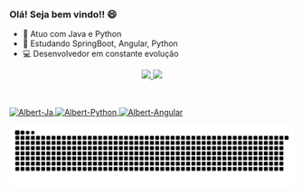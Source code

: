 ### Olá! Seja bem vindo!!  😄

- 🔭 Atuo com Java e Python
- 🌱 Estudando SpringBoot, Angular, Python
- 💻 Desenvolvedor em constante evolução  

<div align="center">
  <a href="https://github.com/AlbertFortunato">
  <img height="180em" src="https://github-readme-stats.vercel.app/api?username=AlbertFortunato&show_icons=true&theme=dark&include_all_commits=true&count_private=true"/>
  <img height="180em" src="https://github-readme-stats.vercel.app/api/top-langs/?username=AlbertFortunato&layout=compact&langs_count=7&theme=dark"/>
</div>
  
  ##
  
<div style="display: inline_block"><br>
  <img align="center" alt="Albert-Ja" height="50" width="60" src="https://cdn.jsdelivr.net/gh/devicons/devicon/icons/java/java-original-wordmark.svg">
  <img align="center" alt="Albert-Python" height="50" width="60" src="https://cdn.jsdelivr.net/gh/devicons/devicon/icons/python/python-plain.svg">
  <img align="center" alt="Albert-Angular" height="50" width="60" src="https://cdn.jsdelivr.net/gh/devicons/devicon/icons/angular/angular-plain.svg">
  
</div>


 ![Snake animation](https://github.com/AlbertFortunato/AlbertFortunato/blob/output/github-contribution-grid-snake.svg)

